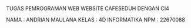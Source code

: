 TUGAS PEMROGRAMAN WEB 
WEBSITE CAFESEDUH DENGAN CI4

NAMA  : ANDRIAN MAULANA
KELAS : 4D INFORMATIKA
NPM   : 22670088
